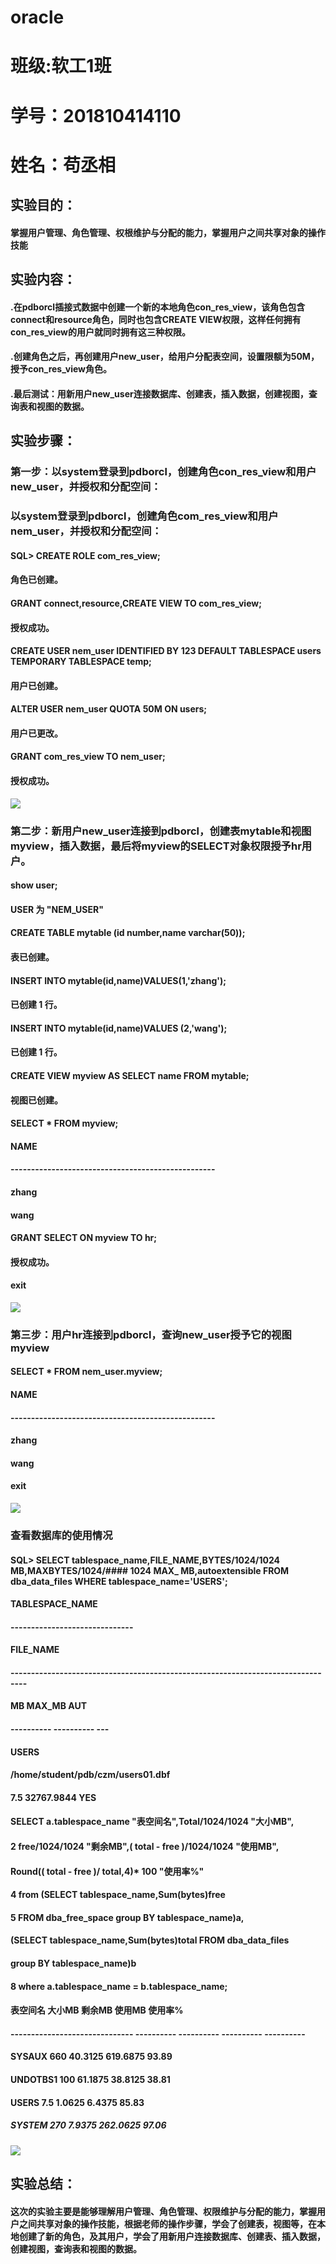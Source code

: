# oracle
# 班级:软工1班
# 学号：201810414110
# 姓名：苟丞相
## 实验目的：
#### 掌握用户管理、角色管理、权根维护与分配的能力，掌握用户之间共享对象的操作技能
## 实验内容：
#### .在pdborcl插接式数据中创建一个新的本地角色con_res_view，该角色包含connect和resource角色，同时也包含CREATE VIEW权限，这样任何拥有con_res_view的用户就同时拥有这三种权限。
#### .创建角色之后，再创建用户new_user，给用户分配表空间，设置限额为50M，授予con_res_view角色。
#### .最后测试：用新用户new_user连接数据库、创建表，插入数据，创建视图，查询表和视图的数据。
## 实验步骤：
### 第一步：以system登录到pdborcl，创建角色con_res_view和用户new_user，并授权和分配空间：
### 以system登录到pdborcl，创建角色com_res_view和用户nem_user，并授权和分配空间：
#### SQL> CREATE ROLE com_res_view;

#### 角色已创建。
####  GRANT connect,resource,CREATE VIEW TO com_res_view;
#### 授权成功。
#### CREATE USER nem_user IDENTIFIED BY 123 DEFAULT TABLESPACE users TEMPORARY TABLESPACE temp;
#### 用户已创建。
####  ALTER USER nem_user QUOTA 50M ON users;
#### 用户已更改。
####  GRANT com_res_view TO nem_user;
#### 授权成功。
![](1.png)
### 第二步：新用户new_user连接到pdborcl，创建表mytable和视图myview，插入数据，最后将myview的SELECT对象权限授予hr用户。
####  show user;
#### USER 为 "NEM_USER"
#### CREATE TABLE mytable (id number,name varchar(50));
#### 表已创建。
#### INSERT INTO mytable(id,name)VALUES(1,'zhang');
#### 已创建 1 行。
#### INSERT INTO mytable(id,name)VALUES (2,'wang');
#### 已创建 1 行。
#### CREATE VIEW myview AS SELECT name FROM mytable;
#### 视图已创建。
#### SELECT * FROM myview;
#### NAME
#### --------------------------------------------------
#### zhang
#### wang
####  GRANT SELECT ON myview TO hr;
#### 授权成功。
####  exit
![](2.png)
### 第三步：用户hr连接到pdborcl，查询new_user授予它的视图myview
#### SELECT * FROM nem_user.myview;
#### NAME
#### --------------------------------------------------
#### zhang
#### wang
#### exit
![](3.png)
### 查看数据库的使用情况
#### SQL> SELECT tablespace_name,FILE_NAME,BYTES/1024/1024 MB,MAXBYTES/1024/#### 1024 MAX_                                                                                                                                  MB,autoextensible FROM dba_data_files  WHERE  tablespace_name='USERS';

#### TABLESPACE_NAME
#### ------------------------------
#### FILE_NAME
#### --------------------------------------------------------------------------------
####        MB     MAX_MB AUT
#### ---------- ---------- ---
#### USERS
#### /home/student/pdb/czm/users01.dbf
####       7.5 32767.9844 YES


#### SELECT a.tablespace_name "表空间名",Total/1024/1024 "大小MB",
####  2   free/1024/1024 "剩余MB",( total - free )/1024/1024 "使用MB",
#### Round(( total - free )/ total,4)* 100 "使用率%"
####  4   from (SELECT tablespace_name,Sum(bytes)free
####  5          FROM   dba_free_space group  BY tablespace_name)a,
####       (SELECT tablespace_name,Sum(bytes)total FROM dba_data_files
####        group  BY tablespace_name)b
####  8   where  a.tablespace_name = b.tablespace_name;

#### 表空间名                           大小MB     剩余MB     使用MB    使用率%
#### ------------------------------ ---------- ---------- ---------- ----------
#### SYSAUX                                660    40.3125   619.6875      93.89
#### UNDOTBS1                              100    61.1875    38.8125      38.81
#### USERS                                 7.5     1.0625     6.4375      85.83
##### SYSTEM                                270     7.9375   262.0625      97.06
![](4.png)
## 实验总结：
#### 这次的实验主要是能够理解用户管理、角色管理、权限维护与分配的能力，掌握用户之间共享对象的操作技能，根据老师的操作步骤，学会了创建表，视图等，在本地创建了新的角色，及其用户，学会了用新用户连接数据库、创建表、插入数据，创建视图，查询表和视图的数据。
